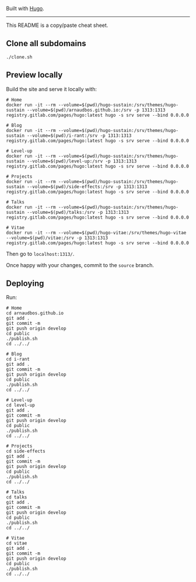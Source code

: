 Built with [Hugo].

---

This README is a copy/paste cheat sheet.

## Clone all subdomains

    ./clone.sh

## Preview locally

Build the site and serve it locally with:

    # Home
    docker run -it --rm --volume=$(pwd)/hugo-sustain:/srv/themes/hugo-sustain --volume=$(pwd)/arnaudbos.github.io:/srv -p 1313:1313 registry.gitlab.com/pages/hugo:latest hugo -s srv serve --bind 0.0.0.0
    
    # Blog
    docker run -it --rm --volume=$(pwd)/hugo-sustain:/srv/themes/hugo-sustain --volume=$(pwd)/i-rant:/srv -p 1313:1313 registry.gitlab.com/pages/hugo:latest hugo -s srv serve --bind 0.0.0.0
    
    # Level-up
    docker run -it --rm --volume=$(pwd)/hugo-sustain:/srv/themes/hugo-sustain --volume=$(pwd)/level-up:/srv -p 1313:1313 registry.gitlab.com/pages/hugo:latest hugo -s srv serve --bind 0.0.0.0
    
    # Projects
    docker run -it --rm --volume=$(pwd)/hugo-sustain:/srv/themes/hugo-sustain --volume=$(pwd)/side-effects:/srv -p 1313:1313 registry.gitlab.com/pages/hugo:latest hugo -s srv serve --bind 0.0.0.0
    
    # Talks
    docker run -it --rm --volume=$(pwd)/hugo-sustain:/srv/themes/hugo-sustain --volume=$(pwd)/talks:/srv -p 1313:1313 registry.gitlab.com/pages/hugo:latest hugo -s srv serve --bind 0.0.0.0
    
    # Vitae
    docker run -it --rm --volume=$(pwd)/hugo-vitae:/srv/themes/hugo-vitae --volume=$(pwd)/vitae:/srv -p 1313:1313 registry.gitlab.com/pages/hugo:latest hugo -s srv serve --bind 0.0.0.0

Then go to `localhost:1313/`.

Once happy with your changes, commit to the `source` branch.

## Deploying

Run:

    # Home
    cd arnaudbos.github.io
    git add .
    git commit -m
    git push origin develop
    cd public
    ./publish.sh
    cd ../../
    
    # Blog
    cd i-rant
    git add .
    git commit -m
    git push origin develop
    cd public
    ./publish.sh
    cd ../../
    
    # Level-up
    cd level-up
    git add .
    git commit -m
    git push origin develop
    cd public
    ./publish.sh
    cd ../../
    
    # Projects
    cd side-effects
    git add .
    git commit -m
    git push origin develop
    cd public
    ./publish.sh
    cd ../../
    
    # Talks
    cd talks
    git add .
    git commit -m
    git push origin develop
    cd public
    ./publish.sh
    cd ../../
    
    # Vitae
    cd vitae
    git add .
    git commit -m
    git push origin develop
    cd public
    ./publish.sh
    cd ../../

[hugo]: https://gohugo.io
